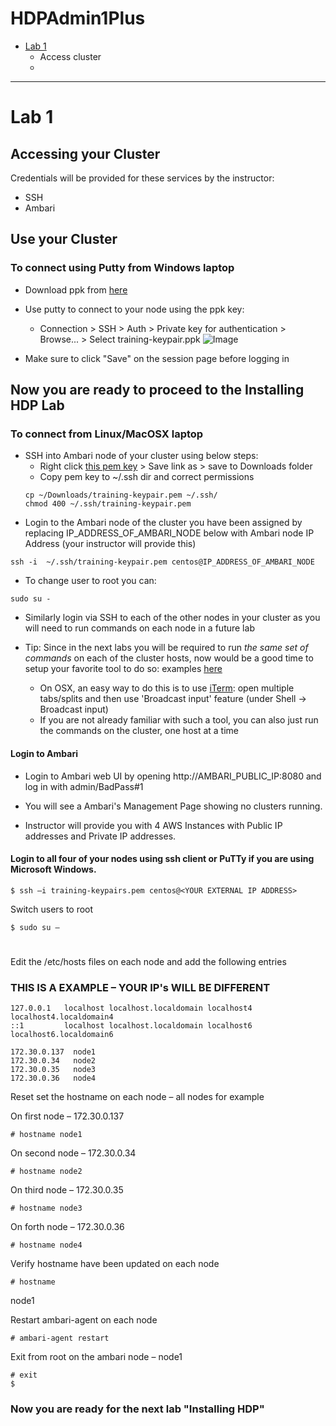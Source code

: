 # HDPAdmin1Plus
- [Lab 1](https://github.com/HortonworksUniversity/HDPAdmin1Plus#lab-1)
  - Access cluster
  - 
  
---------------

# Lab 1

## Accessing your Cluster

Credentials will be provided for these services by the instructor:

* SSH
* Ambari

## Use your Cluster

### To connect using Putty from Windows laptop

- Download ppk from [here](https://raw.githubusercontent.com/HortonworksUniversity/HDPAdmin1Plus/master/training-keypair.ppk)
- Use putty to connect to your node using the ppk key:
  - Connection > SSH > Auth > Private key for authentication > Browse... > Select training-keypair.ppk
![Image](https://raw.githubusercontent.com/HortonworksUniversity/HDPAdmin1Plus/master/screenshots/putty.png)

- Make sure to click "Save" on the session page before logging in

## Now you are ready to proceed to the Installing HDP Lab
### To connect from Linux/MacOSX laptop

- SSH into Ambari node of your cluster using below steps:
  - Right click [this pem key](https://raw.githubusercontent.com/HortonworksUniversity/HDPAdmin1Plus/master/training-keypair.pem)  > Save link as > save to Downloads folder
  - Copy pem key to ~/.ssh dir and correct permissions
  ```
  cp ~/Downloads/training-keypair.pem ~/.ssh/
  chmod 400 ~/.ssh/training-keypair.pem
  ```
 - Login to the Ambari node of the cluster you have been assigned by replacing IP_ADDRESS_OF_AMBARI_NODE below with Ambari node IP Address (your instructor will provide this)   
  ```
  ssh -i  ~/.ssh/training-keypair.pem centos@IP_ADDRESS_OF_AMBARI_NODE
  ```
  - To change user to root you can:
  ```
  sudo su -
  ```

- Similarly login via SSH to each of the other nodes in your cluster as you will need to run commands on each node in a future lab

- Tip: Since in the next labs you will be required to run *the same set of commands* on each of the cluster hosts, now would be a good time to setup your favorite tool to do so: examples [here](https://www.reddit.com/r/sysadmin/comments/3d8aou/running_linux_commands_on_multiple_servers/)
  - On OSX, an easy way to do this is to use [iTerm](https://www.iterm2.com/): open multiple tabs/splits and then use 'Broadcast input' feature (under Shell -> Broadcast input)
  - If you are not already familiar with such a tool, you can also just run the commands on the cluster, one host at a time

#### Login to Ambari

- Login to Ambari web UI by opening http://AMBARI_PUBLIC_IP:8080 and log in with admin/BadPass#1

- You will see a Ambari's Management Page showing no clusters running. 

- Instructor will provide you with 4 AWS Instances with Public IP addresses and Private IP addresses.

#### Login to all four of your nodes using ssh client or PuTTy if you are using Microsoft Windows.
```
$ ssh –i training-keypairs.pem centos@<YOUR EXTERNAL IP ADDRESS>
```

Switch users to root
```
$ sudo su –
```
# 

Edit the /etc/hosts files on each node and add the following entries

### THIS IS A EXAMPLE – YOUR IP's WILL BE DIFFERENT
```
127.0.0.1   localhost localhost.localdomain localhost4 localhost4.localdomain4
::1         localhost localhost.localdomain localhost6 localhost6.localdomain6

172.30.0.137  node1
172.30.0.34   node2
172.30.0.35   node3
172.30.0.36   node4
```
Reset set the hostname on each node – all nodes for example

On first node – 172.30.0.137
```
# hostname node1
```
On second node – 172.30.0.34
```
# hostname node2
```
On third node – 172.30.0.35
```
# hostname node3
```
On forth node – 172.30.0.36
```
# hostname node4
```
Verify hostname have been updated on each node
```
# hostname
```
node1

Restart ambari-agent on each node
```
# ambari-agent restart
```
Exit from root on the ambari node – node1
```
# exit
$
```
### Now you are ready for the next lab "Installing HDP"
